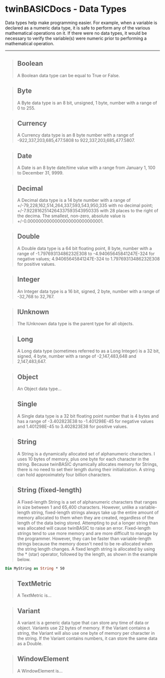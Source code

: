# twinBASICDocs - Data Types #
Data types help make programming easier. For example, when a variable is declared as a numeric data type, it is safe to perform any of the various mathematical operations on it. If there were no data types, it would be necessary to verify the variable(s) were numeric prior to performing a mathematical operation.

---

> ## <a id="boolean"></a>Boolean ##
> A Boolean data type can be equal to True or False. 
>

> ## <a id="byte"></a>Byte ##
> A Byte data type is an 8 bit, unsigned, 1 byte, number with a range of 0 to 255.
>

> ## <a id="currency"></a>Currency ##
> A Currency data type is an 8 byte number with a range of -922,337,203,685,477.5808 to 922,337,203,685,477.5807.
>

> ## <a id="date"></a>Date ##
> A Date is an 8 byte date/time value with a range from January 1, 100 to December 31, 9999.
>

> ## <a id="decimal"></a>Decimal ##
> A Decimal data type is a 14 byte number with a range of +/-79,228,162,514,264,337,593,543,950,335 with no decimal point; +/-7.9228162514264337593543950335 with 28 places to the right of the decima. The smallest, non-zero, absolute value is +/-0.0000000000000000000000000001.
>

> ## <a id="double"></a>Double ##
> A Double data type is a 64 bit floating point, 8 byte, number with a range of -1.79769313486232E308 to -4.94065645841247E-324 for negative values; 4.94065645841247E-324 to 1.79769313486232E308 for positive values.
>

> ## <a id="integer"></a>Integer ##
> An Integer data type is a 16 bit, signed, 2 byte, number with a range of -32,768 to 32,767.
>

> ## <a id="iunknown"></a>IUnknown ##
> The IUnknown data type is the parent type for all objects.
>

> ## <a id="long"></a>Long ##
> A Long data type (sometimes referred to as a Long Integer) is a 32 bit, signed, 4 byte, number with a range of -2,147,483,648 and 2,147,483,647.
>

> ## <a id="object"></a>Object ##
> An Object data type...
>

> ## <a id="single"></a>Single ##
> A Single data type is a 32 bit floating point number that is 4 bytes and has a range of -3.402823E38 to -1.401298E-45 for negative values and 1.401298E-45 to 3.402823E38 for positive values.
>

> ## <a id="string"></a>String ##
> A String is a dynamically allocated set of alphanumeric characters. I uses 10 bytes of memory, plus one byte for each character in the string. Because twinBASIC dynamically allocates memory for Strings, there is no need to set their length during their initialization. A string can hold approximately four billion characters.
>

> ## <a id="string"></a>String (fixed-length) ##
> A Fixed-length String is a set of alphanumeric characters that ranges in size between 1 and 65,400 characters. However, unlike a variable-length string, fixed-length strings always take up the entire amount of memory allocated to them when they are created, regardless of the length of the data being stored. Attempting to put a longer string than was allocated will cause twinBASIC to raise an error. Fixed-length strings tend to use more memory and are more difficult to manage by the programmer. However, they can be faster than variable-length strings because the memory doesn't need to be re-allocated when the string length changes.
> A fixed length string is allocated by using the * (star) operator, followed by the length, as shown in the example below.
```vb
Dim MyString as String * 50
```

> ## <a id="textmetric"></a>TextMetric ##
> A TextMetric is...
>

> ## <a id="variant"></a>Variant ##
> A variant is a generic data type that can store any time of data or object. Variants use 22 bytes of memory. If the Variant contains a string, the Variant will also use one byte of memory per character in the string. If the Variant contains numbers, it can store the same data as a Double.
>

> ## <a id="windowelement"></a>WindowElement ##
> A WindowElement is...
>


